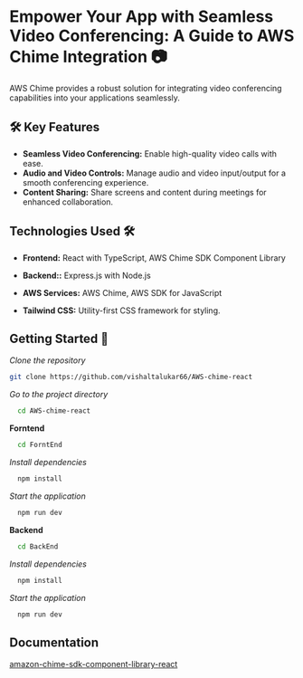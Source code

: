# Empower Your App with Seamless Video Conferencing: A Guide to AWS Chime Integration 📷

AWS Chime provides a robust solution for integrating video conferencing capabilities into your applications seamlessly.



## 🛠️ Key Features

- **Seamless Video Conferencing:** Enable high-quality video calls with ease.
- **Audio and Video Controls:** Manage audio and video input/output for a smooth conferencing experience.
- **Content Sharing:** Share screens and content during meetings for enhanced collaboration.


## Technologies Used 🛠️

- **Frontend:** React with TypeScript, AWS Chime SDK Component Library

- **Backend::**  Express.js with Node.js

- **AWS Services:** AWS Chime, AWS SDK for JavaScript

- **Tailwind CSS:** Utility-first CSS framework for styling.


## Getting Started 🚦


*Clone the repository*

   ```bash
   git clone https://github.com/vishaltalukar66/AWS-chime-react
   ```
*Go to the project directory*

```bash
  cd AWS-chime-react
```
**Forntend**


```bash
  cd ForntEnd
```

*Install dependencies*

```bash
  npm install
```

*Start the application*

```bash
  npm run dev
```

**Backend**


```bash
  cd BackEnd
```

*Install dependencies*

```bash
  npm install
```

*Start the application*

```bash
  npm run dev
```

## Documentation

[amazon-chime-sdk-component-library-react](https://aws.github.io/amazon-chime-sdk-component-library-react/)


